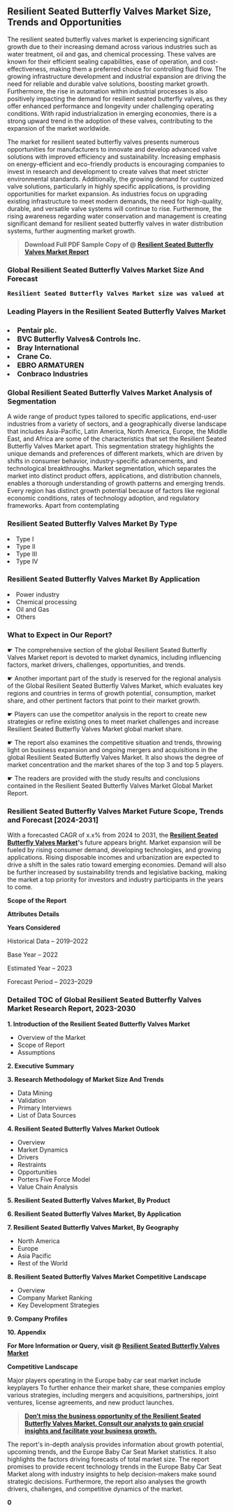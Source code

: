 <p> <h2>Resilient Seated Butterfly Valves Market Size, Trends and Opportunities</h2><p>The resilient seated butterfly valves market is experiencing significant growth due to their increasing demand across various industries such as water treatment, oil and gas, and chemical processing. These valves are known for their efficient sealing capabilities, ease of operation, and cost-effectiveness, making them a preferred choice for controlling fluid flow. The growing infrastructure development and industrial expansion are driving the need for reliable and durable valve solutions, boosting market growth. Furthermore, the rise in automation within industrial processes is also positively impacting the demand for resilient seated butterfly valves, as they offer enhanced performance and longevity under challenging operating conditions. With rapid industrialization in emerging economies, there is a strong upward trend in the adoption of these valves, contributing to the expansion of the market worldwide.</p><p>The market for resilient seated butterfly valves presents numerous opportunities for manufacturers to innovate and develop advanced valve solutions with improved efficiency and sustainability. Increasing emphasis on energy-efficient and eco-friendly products is encouraging companies to invest in research and development to create valves that meet stricter environmental standards. Additionally, the growing demand for customized valve solutions, particularly in highly specific applications, is providing opportunities for market expansion. As industries focus on upgrading existing infrastructure to meet modern demands, the need for high-quality, durable, and versatile valve systems will continue to rise. Furthermore, the rising awareness regarding water conservation and management is creating significant demand for resilient seated butterfly valves in water distribution systems, further augmenting market growth.</p></p><blockquote id="" class=""><strong>Download Full PDF Sample Copy of @&nbsp;<a href="https://www.verifiedmarketreports.com/download-sample/?rid=138246&utm_source=GitHub-feb&utm_medium=260" target="_blank">Resilient Seated Butterfly Valves Market Report</a>&nbsp;&nbsp;</strong></blockquote><h3 id="" class=""><strong>Global&nbsp;Resilient Seated Butterfly Valves Market Size And Forecast</strong></h3><pre class="reader-text-block__code-block"><strong>Resilient Seated Butterfly Valves Market size was valued at USD 3.5 Billion in 2022 and is projected to reach USD 5.6 Billion by 2030, growing at a CAGR of 6.1% from 2024 to 2030.</strong></pre><h3 id="" class="">Leading Players in the&nbsp;Resilient Seated Butterfly Valves Market</h3><h3 class=""></Li><Li>Pentair plc.</Li><Li> BVC Butterfly Valves& Controls Inc.</Li><Li> Bray International</Li><Li> Crane Co.</Li><Li> EBRO ARMATUREN</Li><Li> Conbraco Industries</h3><h3 id="" class="">Global&nbsp;Resilient Seated Butterfly Valves Market Analysis of Segmentation</h3><p id="" class="">A wide range of product types tailored to specific applications, end-user industries from a variety of sectors, and a geographically diverse landscape that includes Asia-Pacific, Latin America, North America, Europe, the Middle East, and Africa are some of the characteristics that set the Resilient Seated Butterfly Valves Market apart. This segmentation strategy highlights the unique demands and preferences of different markets, which are driven by shifts in consumer behavior, industry-specific advancements, and technological breakthroughs. Market segmentation, which separates the market into distinct product offers, applications, and distribution channels, enables a thorough understanding of growth patterns and emerging trends. Every region has distinct growth potential because of factors like regional economic conditions, rates of technology adoption, and regulatory frameworks. Apart from contemplating</p><h3 id="" class="">Resilient Seated Butterfly Valves Market&nbsp;By Type</h3><p></Li><Li>Type I</Li><Li> Type II</Li><Li> Type III</Li><Li> Type IV</p><div class="" data-test-id=""><h3 id="" class="">Resilient Seated Butterfly Valves Market&nbsp;By Application</h3></div><p class=""></Li><Li>Power industry</Li><Li> Chemical processing</Li><Li> Oil and Gas</Li><Li> Others</p><div class="" data-test-id=""><h3><span class="">What to Expect in Our Report?</span></h3></div><div class="" data-test-id=""><p><span class="">☛ The comprehensive section of the global Resilient Seated Butterfly Valves Market report is devoted to market dynamics, including influencing factors, market drivers, challenges, opportunities, and trends.</span></p></div><div class="" data-test-id=""><p><span class="">☛ Another important part of the study is reserved for the regional analysis of the Global Resilient Seated Butterfly Valves Market, which evaluates key regions and countries in terms of growth potential, consumption, market share, and other pertinent factors that point to their market growth.</span></p></div><div class="" data-test-id=""><p><span class="">☛ Players can use the competitor analysis in the report to create new strategies or refine existing ones to meet market challenges and increase Resilient Seated Butterfly Valves Market global market share.</span></p></div><div class="" data-test-id=""><p><span class="">☛ The report also examines the competitive situation and trends, throwing light on business expansion and ongoing mergers and acquisitions in the global Resilient Seated Butterfly Valves Market. It also shows the degree of market concentration and the market shares of the top 3 and top 5 players.</span></p></div><div class="" data-test-id=""><p><span class="">☛ The readers are provided with the study results and conclusions contained in the Resilient Seated Butterfly Valves Market Global Market Report.</span></p></div><div class="" data-test-id=""><h3><span class="">Resilient Seated Butterfly Valves Market Future Scope, Trends and Forecast [2024-2031]</span></h3></div><div class="" data-test-id=""><p><span class="">With a forecasted CAGR of x.x% from 2024 to 2031, the <strong><a href="https://www.verifiedmarketreports.com/download-sample/?rid=138246&utm_source=GitHub-feb&utm_medium=260" target="_blank">Resilient Seated Butterfly Valves Market</a>'</strong>s future appears bright. Market expansion will be fueled by rising consumer demand, developing technologies, and growing applications. Rising disposable incomes and urbanization are expected to drive a shift in the sales ratio toward emerging economies. Demand will also be further increased by sustainability trends and legislative backing, making the market a top priority for investors and industry participants in the years to come.</span></p><p id="ember66" class="ember-view reader-text-block__paragraph"><strong>Scope of the Report</strong></p><p id="ember67" class="ember-view reader-text-block__paragraph"><strong>Attributes Details</strong></p><p id="ember68" class="ember-view reader-text-block__paragraph"><strong>Years Considered</strong></p><p id="ember69" class="ember-view reader-text-block__paragraph">Historical Data &ndash; 2019&ndash;2022</p><p id="ember70" class="ember-view reader-text-block__paragraph">Base Year &ndash; 2022</p><p id="ember71" class="ember-view reader-text-block__paragraph">Estimated Year &ndash; 2023</p><p id="ember72" class="ember-view reader-text-block__paragraph">Forecast Period &ndash; 2023&ndash;2029</p></div><h3 id="" class="">Detailed TOC of Global Resilient Seated Butterfly Valves Market Research Report, 2023-2030</h3><p id="" class=""><strong>1. Introduction of the Resilient Seated Butterfly Valves Market</strong></p><ul><li>Overview of the Market</li><li>Scope of Report</li><li>Assumptions</li></ul><p id="" class=""><strong>2. Executive Summary</strong></p><p id="" class=""><strong>3. Research Methodology of Market Size And Trends</strong></p><ul><li>Data Mining</li><li>Validation</li><li>Primary Interviews</li><li>List of Data Sources</li></ul><p id="" class=""><strong>4. Resilient Seated Butterfly Valves Market Outlook</strong></p><ul><li>Overview</li><li>Market Dynamics</li><li>Drivers</li><li>Restraints</li><li>Opportunities</li><li>Porters Five Force Model</li><li>Value Chain Analysis</li></ul><p id="" class=""><strong>5. Resilient Seated Butterfly Valves Market, By Product</strong></p><p id="" class=""><strong>6. Resilient Seated Butterfly Valves Market, By Application</strong></p><p id="" class=""><strong>7. Resilient Seated Butterfly Valves Market, By Geography</strong></p><ul><li>North America</li><li>Europe</li><li>Asia Pacific</li><li>Rest of the World</li></ul><p id="" class=""><strong>8. Resilient Seated Butterfly Valves Market Competitive Landscape</strong></p><ul><li>Overview</li><li>Company Market Ranking</li><li>Key Development Strategies</li></ul><p id="" class=""><strong>9. Company Profiles</strong></p><p id="" class=""><strong>10. Appendix</strong></p><p><strong>For More Information or Query, visit&nbsp;@ <a href="https://www.verifiedmarketreports.com/product/global-resilient-seated-butterfly-valves-market-report-2019-competitive-landscape-trends-and-opportunities/" target="_blank">Resilient Seated Butterfly Valves Market</a></strong></p><p id="ember61" class="ember-view reader-text-block__paragraph"><strong>Competitive Landscape</strong></p><p id="ember62" class="ember-view reader-text-block__paragraph">Major players operating in the Europe baby car seat market include keyplayers To further enhance their market share, these companies employ various strategies, including mergers and acquisitions, partnerships, joint ventures, license agreements, and new product launches.</p><blockquote id="ember63" class="ember-view reader-text-block__blockquote"><strong><a href="https://www.verifiedmarketreports.com/download-sample/?rid=138246&utm_source=GitHub-feb&utm_medium=260" target="_blank">Don&rsquo;t miss the business opportunity of the Resilient Seated Butterfly Valves Market. Consult our analysts to gain crucial insights and facilitate your business growth.</a></strong></blockquote><p id="ember64" class="ember-view reader-text-block__paragraph">The report's in-depth analysis provides information about growth potential, upcoming trends, and the Europe Baby Car Seat Market statistics. It also highlights the factors driving forecasts of total market size. The report promises to provide recent technology trends in the Europe Baby Car Seat Market along with industry insights to help decision-makers make sound strategic decisions. Furthermore, the report also analyses the growth drivers, challenges, and competitive dynamics of the market.</p><p class="ember-view reader-text-block__paragraph"><strong>0</strong></p>

